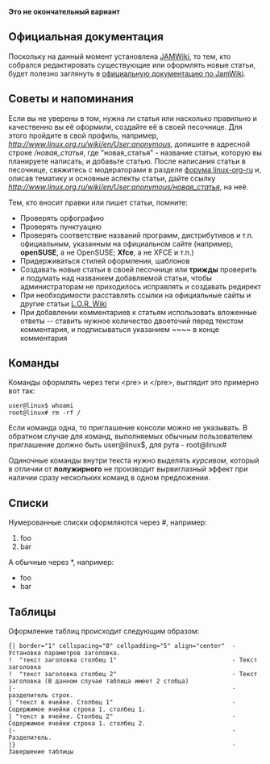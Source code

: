 **Это не окончательный вариант**

## Официальная документация

Поскольку на данный момент установлена
[JAMWiki](http://jamwiki.org/wiki/en/JAMWiki), то тем, кто собрался
редактировать существующие или оформлять новые статьи, будет
полезно заглянуть в [официальную документацию по
JamWiki](http://jamwiki.org/wiki/en/Category:User_Documentation).

## Советы и напоминания

Если вы не уверены в том, нужна ли статья или насколько правильно и
качественно вы её оформили, создайте её в своей песочнице.
Для этого пройдите в свой профиль, например,
*http://www.linux.org.ru/wiki/en/User:anonymous*, допишите в адресной
строке */новая_статья*, где "новая_статья" - название статьи,
которую вы планируете написать, и добавьте статью.
После написания статьи в песочнице, свяжитесь с модераторами в разделе
[форума linux-org-ru](http://www.linux.org.ru/forum/linux-org-ru/) и,
описав тематику и основные аспекты статьи, дайте ссылку
*http://www.linux.org.ru/wiki/en/User:anonymous/новая_статья*, на неё.

Тем, кто вносит правки или пишет статьи, помните:

  - Проверять орфографию
  - Проверять пунктуацию
  - Проверять соответствие названий программ, дистрибутивов и т.п.
    официальным, указанным на официальном сайте (например,
    **openSUSE**, а не OpenSUSE; **Xfce**, а не XFCE и т.п.)
  - Придерживаться стилей оформления, шаблонов
  - Создавать новые статьи в своей песочнице или **трижды** проверить и
    подумать над названием добавляемой статьи, чтобы администраторам не
    приходилось исправлять и создавать редирект
  - При необходимости расставлять ссылки на официальные сайты и другие
    статьи [L.O.R. Wiki](СтартоваяСтраница)
  - При добавлении комментариев к статьям использовать вложенные ответы
    -- ставить нужное количество двоеточий перед текстом комментария, и
    подписываться указанием **\~\~\~\~** в конце комментария

## Команды

Команды оформлять через теги \<pre\> и \</pre\>, выглядит это примерно
вот так:

    user@linux$ whoami
    root@linux# rm -rf /

Если команда одна, то приглашение консоли можно не указывать. В обратном
случае для команд, выполняемых обычным пользователем приглашение должно
быть user@linux$, для рута - root@linux\#

Одиночные команды внутри текста нужно выделять *курсивом*, который в
отличии от **полужирного** не производит вырвиглазный эффект при
наличии сразу нескольких команд в одном предложении.

## Списки

Нумерованные списки оформляются через \#, например:

1.  foo
2.  bar

А обычные через \*, например:

  - foo
  - bar

## Таблицы

Оформление таблиц происходит следующим образом:

    {| border="1" cellspacing="0" cellpadding="5" align="center"  - Установка параметров заголовка.
    !  "текст заголовка столбец 1"                                - Текст заголовка
    !  "текст заголовка столбец 2"                                - Текст заголовка (В данном случае таблица имеет 2 стобца)
    |-                                                            - разделитель строк.
    | "текст в ячейке. Столбец 1"                                 - Содержимое ячейки строка 1. столбец 1.
    | "текст в ячейке. Столбец 2"                                 - Содержимое ячейки строка 1. столбец 2.
    |-                                                            - Разделитель.
    |}                                                            - Завершение таблицы

